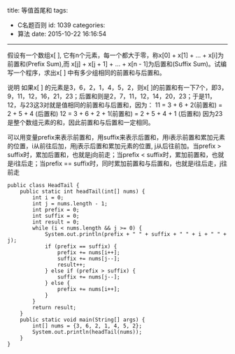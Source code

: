 title: 等值首尾和
tags:
  - C名题百则
id: 1039
categories:
  - 算法
date: 2015-10-22 16:16:54
---

假设有一个数组x[ ], 它有n个元素，每一个都大于零，称x[0] + x[1] + ... + x[i]为前置和(Prefix Sum),而 x[j] + x[j + 1] + ... + x[n - 1]为后置和(Suffix Sum)。试编写一个程序，求出x[ ] 中有多少组相同的前置和与后置和。

说明
如果x[ ] 的元素是3，6，2，1，4，5，2，则x[ ]的前置和有一下7个，即3，9，11，12，16，21，23；后置和则是2，7，11，12，14，20，23；于是11，12，与23这3对就是值相同的前置和与后置和，因为：
11 = 3 + 6 + 2(前置和) = 2 + 5 + 4 (后置和)
12 = 3 + 6 + 2 + 1(前置和) = 2 + 5 + 4 + 1 (后置和)
因为23是整个数组元素的和，因此前置和与后置和一定相同。

可以用变量prefix来表示前置和，用suffix来表示后置和，用i表示前置和累加元素的位置，i从前往后加，用j表示后置和累加元素的位置, j从后往前加。当prefix > suffix时，累加后置和，也就是j向前走；当prefix < suffix时，累加前置和，也就是i往后走；当prefix == suffix时，同时累加前置和与后置和，也就是i往后走，j往前走

``` 
public class HeadTail {
    public static int headTail(int[] nums) {
        int i = 0;
        int j = nums.length - 1;
        int prefix = 0;
        int suffix = 0;
        int result = 0;
        while (i < nums.length && j >= 0) {
            System.out.println(prefix + " " + suffix + " " + i + " " + j);
            if (prefix == suffix) {        
                prefix += nums[i++];
                suffix += nums[j--];
                result++;
            } else if (prefix > suffix) {
                suffix += nums[j--];
            } else {            
                prefix += nums[i++];
            }
        }
        return result;
    }
    public static void main(String[] args) {
        int[] nums = {3, 6, 2, 1, 4, 5, 2};
        System.out.println(headTail(nums));
    }
}
```
